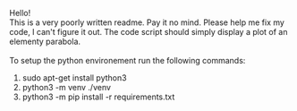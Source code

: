 Hello!<br>
This is a very poorly written readme. Pay it no mind.
Please help me fix my code, I can't figure it out.
The code script should simply display a plot of an elementy parabola.
<br><br>
To setup the python environement run the following commands:
<ol>
<li>sudo apt-get install python3 </li>
<li>python3 -m venv ./venv </li>
<li>python3 -m pip install -r requirements.txt</li>
</ol>
